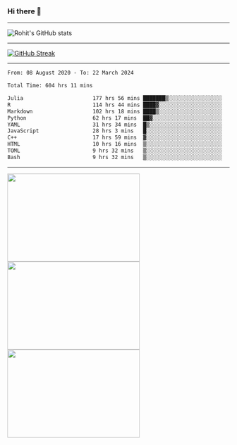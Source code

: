 ### Hi there 👋

<hr/>

![Rohit's GitHub stats](https://github-readme-stats.vercel.app/api?username=RohitRathore1&show_icons=true&theme=transparent)

<hr/>

[![GitHub Streak](http://github-readme-streak-stats.herokuapp.com?user=RohitRathore1&theme=dark&mode=weekly)](https://git.io/streak-stats)

<hr/>

<!--START_SECTION:waka-->

```txt
From: 08 August 2020 - To: 22 March 2024

Total Time: 604 hrs 11 mins

Julia                      177 hrs 56 mins ███████▒░░░░░░░░░░░░░░░░░   29.45 %
R                          114 hrs 44 mins ████▓░░░░░░░░░░░░░░░░░░░░   18.99 %
Markdown                   102 hrs 18 mins ████▒░░░░░░░░░░░░░░░░░░░░   16.93 %
Python                     62 hrs 17 mins  ██▓░░░░░░░░░░░░░░░░░░░░░░   10.31 %
YAML                       31 hrs 34 mins  █▒░░░░░░░░░░░░░░░░░░░░░░░   05.23 %
JavaScript                 28 hrs 3 mins   █░░░░░░░░░░░░░░░░░░░░░░░░   04.64 %
C++                        17 hrs 59 mins  ▓░░░░░░░░░░░░░░░░░░░░░░░░   02.98 %
HTML                       10 hrs 16 mins  ▒░░░░░░░░░░░░░░░░░░░░░░░░   01.70 %
TOML                       9 hrs 32 mins   ▒░░░░░░░░░░░░░░░░░░░░░░░░   01.58 %
Bash                       9 hrs 32 mins   ▒░░░░░░░░░░░░░░░░░░░░░░░░   01.58 %
```

<!--END_SECTION:waka-->

<hr/>

<p>
  <img src="https://wakatime.com/share/@TeAmp0is0N/0205e68a-e5ed-48bf-b870-3c94c1fa77d3.svg" width="300" height="200">
  <img src="https://wakatime.com/share/@TeAmp0is0N/3935ee43-08a3-493e-8b95-60c1f9204b15.svg" width="300" height="200">
  <img src="https://wakatime.com/share/@TeAmp0is0N/8717aacc-7340-44e0-abb1-987dc9823fcd.svg" width="300" height="200">
</p>




